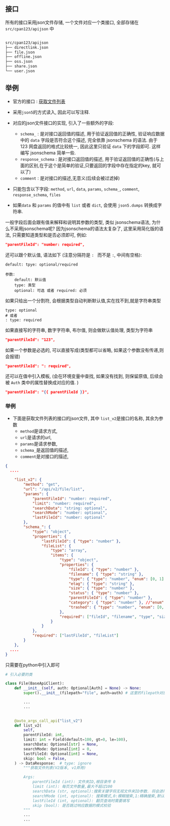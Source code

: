 
## 接口

所有的接口采用json文件存储, 一个文件对应一个类接口, 全部存储在 `src/cpan123/apijson` 中
```bash

src/cpan123/apijson
├── directlink.json
├── file.json
├── offline.json
├── oss.json
├── share.json
└── user.json
```

## 举例
- 官方的接口 : [获取文件列表](https://123yunpan.yuque.com/org-wiki-123yunpan-muaork/cr6ced/zrip9b0ye81zimv4)

- 采用`json5`的方式读入, 因此可以写注释. 

- 对应的json文件接口的实现, 引入了一些额外的字段:
	- `schema_` : 是对接口返回值的描述, 用于验证返回值的正确性, 验证响应数据中的 `data` 字段是否符合这个描述,  完全依靠 jsonschema 的语法. 由于 123 网盘返回的格式比较统一, 因此这里只验证 `data` 下的字段即可. 这样编写 jsonschema 简单一些.
	- `response_schema` : 是对接口返回值的描述, 用于验证返回值的正确性(与上面的区别,在于这个是简单的验证,只要返回的字段中存在指定的key, 就可以了)
	- `comment` : 是对接口的描述,无意义(后续会被过滤掉)

- 只能包含以下字段: `method`, `url`, `data`, `params`, `schema_`, `comment`, `response_schema`, `files` 

- 如果`data` 和 `params` 的值中有 `list` 或者 `dict`, 会使用 `json5.dumps` 转换成字符串.

	
一般字段后面会跟有值来解释和说明其参数的类型, 类似 jsonschema语法, 为什么不采用jsonschema呢? 因为jsonschema的语法太复杂了, 这里采用简化版的语法, 只需要知道类型和是否必须即可, 例如:

```json
"parentFileId": "number: required",
```

还可以跟个默认值, 语法如下 (注意分隔符是 `: ` 而不是 `:`, 中间有空格):

```
default: tpye: optional/required

参数:
	default: 默认值
	type: 类型
	optional: 可选 或者 required: 必须
```

如果只给出一个分割符, 会根据类型自动判断默认值,实在找不到,就是字符串类型
```
type: optional
# 或者
: type: required
```

如果直接写的字符串, 数字字符串, 布尔值, 则会做默认值处理, 类型为字符串
```json
"parentFileId": "123",
```

如果一个参数是必选的, 可以直接写成(类型都可以省略, 如果这个参数没有传递,则会报错)
```json
"parentFileId": ": required",
```

还可以在值中引入模板, (会在环境变量中查找, 如果没有找到, 则保留原值, 后续会被 `Auth` 类中的属性替换成对应的值. )

```json
"parentFileId": "{{ parentFileId }}",
```




### 举例

- 下面是获取文件列表的接口的json文件, 其中 `list_v2`是接口的名称, 其余为参数
	- `method`是请求方式, 
	- `url`是请求的url, 
	- `params`是请求参数, 
	- `schema_`是返回值的描述, 
	- `comment`是对接口的描述, 



```json
{
  ....

	"list_v2": {
		"method": "get",
		"url": "/api/v2/file/list",
		"params": {
			"parentFileId": "number: required",
			"limit": "number: required",
			"searchData": "string: optional",
			"searchMode": "number: optional",
			"lastFileId": "number: optional"
		},
		"schema_": {
			"type": "object",
			"properties": {
				"lastFileId": { "type": "number" },
				"fileList": {
					"type": "array",
					"items": {
						"type": "object",
						"properties": {
							"fileId": { "type": "number" },
							"filename": { "type": "string" },
							"type": { "type": "number", "enum": [0, 1] },
							"etag": { "type": "string" },
							"size": { "type": "number" },
							"status": { "type": "number" },
							"parentFileId": { "type": "number" },
							"category": { "type": "number" }, //"enum": [0, 1, 2, 3] 实际情况可以出现5,而文档写的是0-4, 因此不要
							"trashed": { "type": "number", "enum": [0, 1] }
						},
						"required": ["fileId", "filename", "type", "size", "etag", "status", "parentFileId", "category", "trashed"]
					}
				}
			},
			"required": ["lastFileId", "fileList"]
		}
	},
  ....
}
```

只需要在python中引入即可

```python
# 引入必要的类

class File(BaseApiClient):
    def __init__(self, auth: Optional[Auth] = None) -> None:
        super().__init__(filepath="file", auth=auth) # 这里的filepath对应上面的json文件名,不需要后缀

		...
		...
		

    @auto_args_call_api("list_v2")
    def list_v2(
        self,
        parentFileId: int,
        limit: int = Field(default=100, gt=0, le=100),
        searchData: Optional[str] = None,
        searchMode: Optional[int] = 0,
        lastFileId: Optional[int] = None,
        skip: bool = False,
    ) -> DataResponse:  # type: ignore
        """获取文件列表(V2版本, v1弃用)

        Args:
            parentFileId (int): 文件夹ID,根目录传 0
            limit (int): 每页文件数量,最大不超过100
            searchData (str, optional):搜索关键字将无视文件夹ID参数. 将会进行全局查找
            searchMode (int, optional): 搜索模式,0:模糊搜索,1:精确搜索,默认为0
            lastFileId (int, optional): 翻页查询时需要填写
            skip (bool): 是否跳过响应数据的模式校验
        """
		...
		...
```